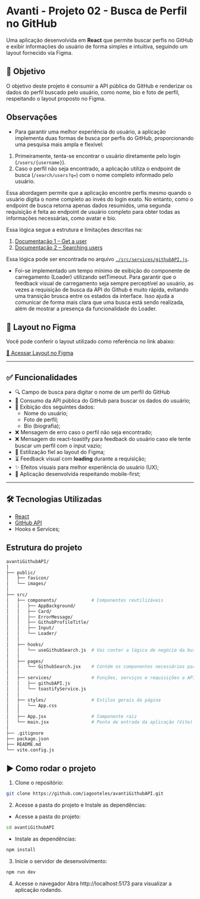 # Avanti - Projeto 02 - Busca de Perfil no GitHub

Uma aplicação desenvolvida em **React** que permite buscar perfis no GitHub e exibir informações do usuário de forma simples e intuitiva, seguindo um layout fornecido via Figma.

## 📝 Objetivo

O objetivo deste projeto é consumir a API pública do GitHub e renderizar os dados do perfil buscado pelo usuário, como nome, bio e foto de perfil, respeitando o layout proposto no Figma.

## Observações

- Para garantir uma melhor experiência do usuário, a aplicação implementa duas formas de busca por perfis do GitHub, proporcionando uma pesquisa mais ampla e flexível:

1. Primeiramente, tenta-se encontrar o usuário diretamente pelo login (`/users/{username}`).
2. Caso o perfil não seja encontrado, a aplicação utiliza o endpoint de busca (`/search/users?q=`) com o nome completo informado pelo usuário.

Essa abordagem permite que a aplicação encontre perfis mesmo quando o usuário digita o nome completo ao invés do login exato. No entanto, como o endpoint de busca retorna apenas dados resumidos, uma segunda requisição é feita ao endpoint de usuário completo para obter todas as informações necessárias, como avatar e bio.

Essa lógica segue a estrutura e limitações descritas na:
1. [Documentação 1 – Get a user](https://docs.github.com/en/rest/users/users?apiVersion=2022-11-28#get-a-user)
2. [Documentação 2 – Searching users](https://docs.github.com/en/search-github/searching-on-github/searching-users#search-by-name-email-or-login)

Essa lógica pode ser encontrada no arquivo [`./src/services/githubAPI.js`](./src/services/githubAPI.js).

- Foi-se implementado um tempo mínimo de exibição do componente de carregamento (Loader) utilizando setTimeout. Para garantir que o feedback visual de carregamento seja sempre perceptível ao usuário, as vezes a requisição de busca da API do Github é muito rápida, evitando uma transição brusca entre os estados da interface. Isso ajuda a comunicar de forma mais clara que uma busca está sendo realizada, além de mostrar a presença da funcionalidade do Loader.

## 🔗 Layout no Figma

Você pode conferir o layout utilizado como referência no link abaixo:

[🔗 Acessar Layout no Figma](https://www.figma.com/proto/DqtFxC6312M32mLt8FpJjq/inovation-class?page-id=22%3A2864&node-id=22-4293&viewport=359%2C115%2C0.25&t=SHsEqEgaMrXGMKwv-1&scaling=scale-down-width&content-scaling=fixed&starting-point-node-id=22%3A4293&show-proto-sidebar=1)

---

## ✅ Funcionalidades

- 🔍 Campo de busca para digitar o nome de um perfil do GitHub
- 📡 Consumo da API pública do GitHub para buscar os dados do usuário;
- 👤 Exibição dos seguintes dados:
  - Nome do usuário;
  - Foto de perfil;
  - Bio (biografia);
- ❌ Mensagem de erro caso o perfil não seja encontrado;
- ❌ Mensagem do react-toastify para feedback do usuário caso ele tente buscar um perfil com o input vazio;
- 🎨 Estilização fiel ao layout do Figma;
- ⏳ Feedback visual com **loading** durante a requisição;
- ✨ Efeitos visuais para melhor experiência do usuário (UX);
- 📱 Aplicação desenvolvida respeitando mobile-first;

---

## 🛠️ Tecnologias Utilizadas

- [React](https://reactjs.org/)
- [GitHub API](https://api.github.com/)
- Hooks e Services;

## Estrutura do projeto

```bash
avantiGithubAPI/
│
├── public/
│   ├── favicon/
│   └── images/               
│
├── src/
│   ├── components/             # Componentes reutilizáveis
│   │   ├── AppBackground/
│   │   ├── Card/
│   │   ├── ErrorMessage/
│   │   ├── GithubProfileTitle/
│   │   ├── Input/
│   │   └── Loader/
│   │
│   ├── hooks/         
│   │   └── useGithubSearch.js  # Vai conter a lógica de negócio da busca do API do Github
│   │ 
│   ├── pages/         
│   │   └── GithubSearch.jsx    # Contém os componentes necessários para a nossa aplicação
│   │ 
│   ├── services/               # Funções, serviços e requisições a APIs
│   │   ├── githubAPI.js
│   │   └── toastifyService.js
│   │
│   ├── styles/                 # Estilos gerais da página
│   │   └── App.css
│   │
│   ├── App.jsx                 # Componente raiz
│   └── main.jsx                # Ponto de entrada da aplicação (Vite)
│
├── .gitignore
├── package.json
├── README.md
└── vite.config.js
```

## ▶️ Como rodar o projeto

1. Clone o repositório:
```bash
git clone https://github.com/iagooteles/avantiGithubAPI.git
```

2. Acesse a pasta do projeto e Instale as dependências:
- Acesse a pasta do projeto:
```bash
cd avantiGithubAPI
```

- Instale as dependências:
```bash
npm install
```

3. Inicie o servidor de desenvolvimento:

```bash
npm run dev
```

4. Acesse o navegador
Abra http://localhost:5173 para visualizar a aplicação rodando.

